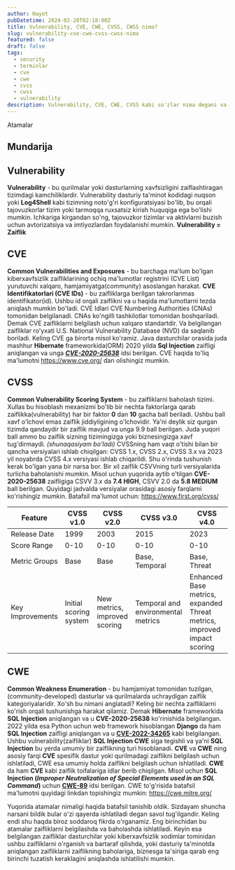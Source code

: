 ```yaml
---
author: Hayot
pubDatetime: 2024-02-20T02:18:00Z
title: Vulnerability, CVE, CWE, CVSS, CWSS nima?
slug: vulnerability-cve-cwe-cvss-cwss-nima
featured: false
draft: false
tags:
  - security
  - terminlar
  - cve
  - cwe
  - cvss
  - cwss
  - vulnerability
description: Vulnerability, CVE, CWE, CVSS kabi so'zlar nima degani va ular nimani anglatishi va qayerda ishlatilishi haqida qisqacha
---
```


Atamalar

## Mundarija

## Vulnerability

**Vulnerability** - bu qurilmalar yoki dasturlarning xavfsizligini zaiflashtiragan tizimdagi kamchiliklardir. Vulnerability dasturiy ta'minot kodidagi nuqson yoki **Log4Shell** kabi tizimning noto'g'ri konfiguratsiyasi bo'lib, bu orqali tajovuzkorlar tizim yoki tarmoqqa ruxsatsiz kirish huquqiga ega bo'lishi mumkin. Ichkariga kirgandan so'ng, tajovuzkor tizimlar va aktivlarni buzish uchun avtorizatsiya va imtiyozlardan foydalanishi mumkin. **Vulnerability = Zaiflik**

## CVE

**Common Vulnerabilities and Exposures** - bu barchaga ma'lum bo'lgan kiberxavfsizlik zaifliklarining ochiq ma'lumotlar registrini (CVE List) yurutuvchi xalqaro, hamjamiyatga(community) asoslangan harakat. **CVE Identifikatorlari (CVE IDs)** - bu zaifliklarga berilgan takrorlanmas identifikator(id). Ushbu id orqali zaiflikni va u haqida ma'lumotlarni tezda aniqlash mumkin bo'ladi. CVE Idlari CVE Numbering Authorities (CNAs) tomonidan belgilanadi. CNAs ko'ngilli tashkilotlar tomonidan boshqariladi.
Demak CVE zaifliklarni belgilash uchun xalqaro standartdir. Va belgilangan zaifliklar ro'yxati U.S. National Vulnerability Database (NVD) da saqlanib boriladi. Keling CVE ga birorta misol ko'ramiz. Java dasturchilar orasida juda mashhur **Hibernate** frameworkida(ORM) 2020 yilda **Sql Injection** zaifligi aniqlangan va unga [_**CVE-2020-25638**_](https://nvd.nist.gov/vuln/detail/CVE-2020-25638) idsi berilgan. CVE haqida to'liq ma'lumotni https://www.cve.org/ dan olishingiz mumkin.

## CVSS

**Common Vulnerability Scoring System** - bu zaifliklarni baholash tizimi. Xullas bu hisoblash mexanizmi bo'lib bir nechta faktorlarga qarab zaiflikka(vulnerability) har bir faktor **0** dan **10** gacha ball beriladi. Ushbu ball xavf o'lchovi emas zaiflik jiddiyligining o'lchovidir. Ya'ni deylik siz qurgan tizimda qandaydir bir zaiflik mavjud va unga 9.9 ball berilgan. Juda yuqori ball ammo bu zaiflik sizning tizimingizga yoki biznesingizga xavf tug'dirmaydi. _(shunaqasiyam bo'ladi)_ CVSSning ham vaqt o'tishi bilan bir qancha versiyalari ishlab chiqilgan: CVSS 1.x, CVSS 2.x, CVSS 3.x va 2023 yil noyabrda CVSS 4.x versiyasi ishlab chiqarildi. Shu o'rinda tushunish kerak bo'lgan yana bir narsa bor. Bir xil zaiflik CSVVning turli versiyalarida turlicha baholanishi mumkin. Misol uchun yuqorida aytib o'tilgan **CVE-2020-25638** zaifligiga CSVV 3.x da **7.4 HIGH**, CSVV 2.0 da **5.8 MEDIUM** ball berilgan. Quyidagi jadvalda versiyalar orasidagi asosiy farqlarni ko'rishingiz mumkin. Batafsil ma'lumot uchun: https://www.first.org/cvss/

| Feature          | CVSS v1.0              | CVSS v2.0                     | CVSS v3.0                          | CVSS v4.0                                                               |
| ---------------- | ---------------------- | ----------------------------- | ---------------------------------- | ----------------------------------------------------------------------- |
| Release Date     | 1999                   | 2003                          | 2015                               | 2023                                                                    |
| Score Range      | 0-10                   | 0-10                          | 0-10                               | 0-10                                                                    |
| Metric Groups    | Base                   | Base                          | Base, Temporal                     | Base, Threat                                                            |
| Key Improvements | Initial scoring system | New metrics, improved scoring | Temporal and environmental metrics | Enhanced Base metrics, expanded Threat metrics, improved impact scoring |

## CWE

**Common Weakness Enumeration** - bu hamjamiyat tomonidan tuzilgan, (community-developed) dasturlar va qurilmalarda uchraydigan zaiflik kategoriyalaridir. Xo'sh bu nimani anglatadi? Keling bir nechta zaifliklarni ko'rish orqali tushunishga harakat qilamiz. Demak **Hibernate** frameworkida **SQL Injection** aniqlangan va u **CVE-2020-25638** ko'rinishida belgilangan. 2022 yilda esa Python uchun web framework hisoblangan **Django** da ham **SQL Injection** zaifligi aniqlangan va u [**CVE-2022-34265**](https://www.cve.org/CVERecord?id=CVE-2022-34265) kabi belgilangan. Ushbu vulnerability(zaifliklar) **SQL Injection CWE** siga tegishli va ya'ni **SQL Injection** bu yerda umumiy bir zaiflikning turi hisoblanadi.
**CVE** va **CWE** ning asosiy farqi **CVE** spesifik dastur yoki qurilmadagi zaiflikni belgilash uchun ishlatiladi, CWE esa umumiy holda zaiflikni belgilash uchun ishlatiladi. **CWE** da ham **CVE** kabi zaiflik toifalariga idlar berib chiqilgan. Misol uchun **SQL Injection (_Improper Neutralization of Special Elements used in an SQL Command_)** uchun [**CWE-89**](https://cwe.mitre.org/data/definitions/89.html) idsi berilgan. CWE to'g'risida batafsil ma'lumotni quyidagi linkdan topishingiz mumkin: https://cwe.mitre.org/

Yuqorida atamalar nimaligi haqida batafsil tanishib oldik. Sizdayam shuncha narsani bildik bular o'zi qayerda ishlatiladi degan savol tug'ilgandir. Keling endi shu haqda biroz soddaroq fikrda o'rganamiz. Eng birinchidan bu atamalar zaifliklarni belgilashda va baholashda ishlatiladi. Keyin esa belgilangan zaifliklar dasturchilar yoki kiberxavfsizlik xodimlar tominidan ushbu zaifliklarni o'rganish va bartaraf qilishda, yoki dasturiy ta'minotda aniqlangan zaifliklarni zaiflikning baholariga, biznesga ta'siriga qarab eng birinchi tuzatish keraklagini aniqlashda ishlatilishi mumkin.
